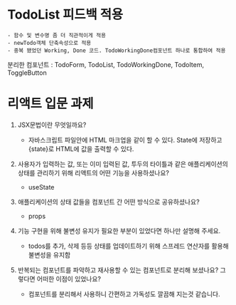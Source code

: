 # TodoList 피드백 적용

    - 함수 및 변수명 좀 더 직관적이게 적용
    - newTodo객체 단축속성으로 적용
    - 중복 됐었던 Working, Done 코드. TodoWorkingDone컴포넌트 하나로 통합하여 적용

분리한 컴포넌트 : TodoForm, TodoList, TodoWorkingDone, TodoItem, ToggleButton

# 리액트 입문 과제

1. JSX문법이란 무엇일까요?

   - 자바스크립트 파일안에 HTML 마크업을 같이 할 수 있다. State에 저장하고 {state}로 HTML에 값을 출력할 수 있다.

2. 사용자가 입력하는 값, 또는 이미 입력된 값, 투두의 타이틀과 같은 애플리케이션의 상태를 관리하기 위해 리액트의 어떤 기능을 사용하셨나요?

   - useState

3. 애플리케이션의 상태 값들을 컴포넌트 간 어떤 방식으로 공유하셨나요?

   - props

4. 기능 구현을 위해 불변성 유지가 필요한 부분이 있었다면 하나만 설명해 주세요.

   - todos를 추가, 삭제 등등 상태를 업데이트하기 위해 스프레드 연산자를 활용해 불변성을 유지함

5. 반복되는 컴포넌트를 파악하고 재사용할 수 있는 컴포넌트로 분리해 보셨나요? 그렇다면 어떠한 이점이 있었나요?
   - 컴포넌트를 분리해서 사용하니 간편하고 가독성도 깔끔해 지는것 같습니다.
